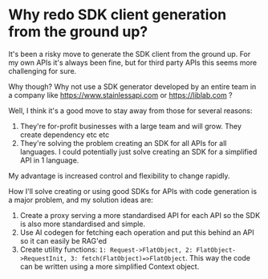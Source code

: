 # Why redo SDK client generation from the ground up?

It's been a risky move to generate the SDK client from the ground up. For my own APIs it's always been fine, but for third party APIs this seems more challenging for sure.

Why though? Why not use a SDK generator developed by an entire team in a company like https://www.stainlessapi.com or https://liblab.com ?

Well, I think it's a good move to stay away from those for several reasons:

1. They're for-profit businesses with a large team and will grow. They create dependency etc etc
2. They're solving the problem creating an SDK for all APIs for all languages. I could potentially just solve creating an SDK for a simplified API in 1 language.

My advantage is increased control and flexibility to change rapidly.

How I'll solve creating or using good SDKs for APIs with code generation is a major problem, and my solution ideas are:

1. Create a proxy serving a more standardised API for each API so the SDK is also more standardised and simple.
2. Use AI codegen for fetching each operation and put this behind an API so it can easily be RAG'ed
3. Create utility functions: `1: Request->FlatObject, 2: FlatObject->RequestInit, 3: fetch(FlatObject)=>FlatObject`. This way the code can be written using a more simplified Context object.
